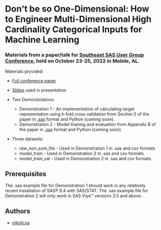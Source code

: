 # Don't be so One-Dimensional: How to Engineer Multi-Dimensional High Cardinality Categorical Inputs for Machine Learning

### Materials from a paper/talk for [Southeast SAS User Group Conference](https://www.sesug.org/SESUG2022/index.php), held on October 23-25, 2022 in Mobile, AL. 

Materials provided:

- [Full conference paper](https://github.com/nikolicxa/multi-dimensional-high-cardinality/files/9825992/How.to.Engineer.Multi-Dimensional.High.Cardinality.Categorical.Inputs.for.Machine.Learning.pdf)

- [Slides](https://github.com/nikolicxa/multi-dimensional-high-cardinality/files/9826053/Presentation_SESGUG2022_199_Final.pdf) used in presentation

- Two Demonstrations:
  * Demonstration 1 - An implementation of calculating target representation using k-fold cross validation from Section 5 of the paper in [.sas](https://github.com/nikolicxa/multi-dimensional-high-cardinality/blob/main/Code%20used%20in%20demonstrations/SESGUG2022_199_Demonstration_1.sas) format and Python (coming soon). 
  * Demonstration 2 - Model trianing and evaluation from Appendix B of the paper in [.sas](https://github.com/nikolicxa/multi-dimensional-high-cardinality/blob/main/Code%20used%20in%20demonstrations/SESGUG2022_199_Demonstration_2.sas) format and Python (coming soon).
  
- Three datasets:
  * raw_non_sum_file - Used in Demonstration 1 in .sas and csv formats
  * model_train - Used in Demonstration 2 in .sas and csv formats
  * model_train_val - Used in Demonstration 2 in .sas and csv formats
  
## Prerequisites

The .sas example file for Demonstration 1 should work in any relatively recent installation of SAS® 9.4 with SAS/STAT. The .sas example file for Demonstration 2 will only work in SAS Viya™ versions 3.5 and above.   

## Authors

* [nikolicxa](https://github.com/nikolicxa)

